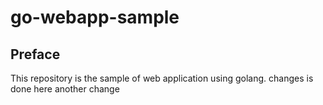 # go-webapp-sample



## Preface
This repository is the sample of web application using golang.
changes is done here
another change
